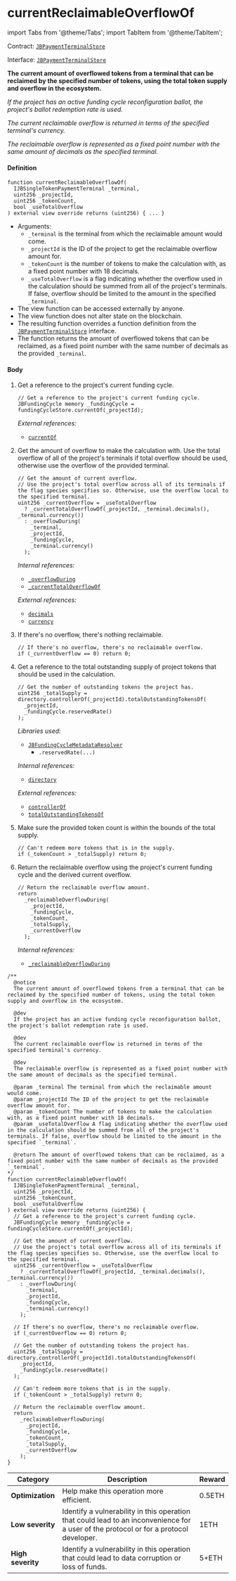 # currentReclaimableOverflowOf

import Tabs from '@theme/Tabs';
import TabItem from '@theme/TabItem';

Contract: [`JBPaymentTerminalStore`](/api/contracts/jbpaymentterminalstore/README.md)​‌

Interface: [`JBPaymentTerminalStore`](/api/interfaces/ijbpaymentterminalstore.md)

<Tabs>
<TabItem value="Step by step" label="Step by step">

**The current amount of overflowed tokens from a terminal that can be reclaimed by the specified number of tokens, using the total token supply and overflow in the ecosystem.**

_If the project has an active funding cycle reconfiguration ballot, the project's ballot redemption rate is used._

_The current reclaimable overflow is returned in terms of the specified terminal's currency._

_The reclaimable overflow is represented as a fixed point number with the same amount of decimals as the specified terminal._

#### Definition

```
function currentReclaimableOverflowOf(
  IJBSingleTokenPaymentTerminal _terminal,
  uint256 _projectId,
  uint256 _tokenCount,
  bool _useTotalOverflow
) external view override returns (uint256) { ... }
```

* Arguments:
  * `_terminal` is the terminal from which the reclaimable amount would come.
  * `_projectId` is the ID of the project to get the reclaimable overflow amount for.
  * `_tokenCount` is the number of tokens to make the calculation with, as a fixed point number with 18 decimals.
  * `_useTotalOverflow` is a flag indicating whether the overflow used in the calculation should be summed from all of the project's terminals. If false, overflow should be limited to the amount in the specified `_terminal`.
* The view function can be accessed externally by anyone.
* The view function does not alter state on the blockchain.
* The resulting function overrides a function definition from the [`JBPaymentTerminalStore`](/api/interfaces/ijbpaymentterminalstore.md) interface.
* The function returns the amount of overflowed tokens that can be reclaimed, as a fixed point number with the same number of decimals as the provided `_terminal`.

#### Body

1.  Get a reference to the project's current funding cycle.
    
    ```
    // Get a reference to the project's current funding cycle.
    JBFundingCycle memory _fundingCycle = fundingCycleStore.currentOf(_projectId);
    ```

    _External references:_

    * [`currentOf`](/api/contracts/jbfundingcyclestore/read/currentof.md)

2.  Get the amount of overflow to make the calculation with. Use the total overflow of all of the project's terminals if total overflow should be used, otherwise use the overflow of the provided terminal.

    ```
    // Get the amount of current overflow.
    // Use the project's total overflow across all of its terminals if the flag species specifies so. Otherwise, use the overflow local to the specified terminal.
    uint256 _currentOverflow = _useTotalOverflow
      ? _currentTotalOverflowOf(_projectId, _terminal.decimals(), _terminal.currency())
      : _overflowDuring(
        _terminal,
        _projectId,
        _fundingCycle,
        _terminal.currency()
      );
    ```

    _Internal references:_

    * [`_overflowDuring`](/api/contracts/jbpaymentterminalstore/read/-_overflowduring.md)
    * [`_currentTotalOverflowOf`](/api/contracts/jbpaymentterminalstore/read/-_currenttotaloverflowof.md)

    _External references:_

    * [`decimals`](/api/contracts/or-abstract/jbpayoutredemptionpaymentterminal/properties/decimals.md)
    * [`currency`](/api/contracts/or-abstract/jbpayoutredemptionpaymentterminal/properties/currency.md)

3.  If there's no overflow, there's nothing reclaimable.

    ```
    // If there's no overflow, there's no reclaimable overflow.
    if (_currentOverflow == 0) return 0;
    ```

4.  Get a reference to the total outstanding supply of project tokens that should be used in the calculation.

    ```
    // Get the number of outstanding tokens the project has.
    uint256 _totalSupply = directory.controllerOf(_projectId).totalOutstandingTokensOf(
      _projectId,
      _fundingCycle.reservedRate()
    );
    ```

    _Libraries used:_

    * [`JBFundingCycleMetadataResolver`](/api/libraries/jbfundingcyclemetadataresolver.md)
      * `.reservedRate(...)`

    _Internal references:_

    * [`directory`](/api/contracts/jbpaymentterminalstore/properties/directory.md)

    _External references:_

    * [`controllerOf`](/api/contracts/jbdirectory/properties/controllerof.md)
    * [`totalOutstandingTokensOf`](/api/contracts/or-controllers/jbcontroller/read/totaloutstandingtokensof.md)

5.  Make sure the provided token count is within the bounds of the total supply.

    ```
    // Can't redeem more tokens that is in the supply.
    if (_tokenCount > _totalSupply) return 0;
    ```

6.  Return the reclaimable overflow using the project's current funding cycle and the derived current overflow. 

    ```
    // Return the reclaimable overflow amount.
    return
      _reclaimableOverflowDuring(
        _projectId,
        _fundingCycle,
        _tokenCount,
        _totalSupply,
        _currentOverflow
      );
    ```

    _Internal references:_

    * [`_reclaimableOverflowDuring`](/api/contracts/jbpaymentterminalstore/read/-_reclaimableoverflowduring.md)


</TabItem>

<TabItem value="Code" label="Code">

```
/**
  @notice
  The current amount of overflowed tokens from a terminal that can be reclaimed by the specified number of tokens, using the total token supply and overflow in the ecosystem.

  @dev 
  If the project has an active funding cycle reconfiguration ballot, the project's ballot redemption rate is used.

  @dev
  The current reclaimable overflow is returned in terms of the specified terminal's currency.

  @dev
  The reclaimable overflow is represented as a fixed point number with the same amount of decimals as the specified terminal.

  @param _terminal The terminal from which the reclaimable amount would come.
  @param _projectId The ID of the project to get the reclaimable overflow amount for.
  @param _tokenCount The number of tokens to make the calculation with, as a fixed point number with 18 decimals.
  @param _useTotalOverflow A flag indicating whether the overflow used in the calculation should be summed from all of the project's terminals. If false, overflow should be limited to the amount in the specified `_terminal`.

  @return The amount of overflowed tokens that can be reclaimed, as a fixed point number with the same number of decimals as the provided `_terminal`.
*/
function currentReclaimableOverflowOf(
  IJBSingleTokenPaymentTerminal _terminal,
  uint256 _projectId,
  uint256 _tokenCount,
  bool _useTotalOverflow
) external view override returns (uint256) {
  // Get a reference to the project's current funding cycle.
  JBFundingCycle memory _fundingCycle = fundingCycleStore.currentOf(_projectId);

  // Get the amount of current overflow.
  // Use the project's total overflow across all of its terminals if the flag species specifies so. Otherwise, use the overflow local to the specified terminal.
  uint256 _currentOverflow = _useTotalOverflow
    ? _currentTotalOverflowOf(_projectId, _terminal.decimals(), _terminal.currency())
    : _overflowDuring(
      _terminal,
      _projectId,
      _fundingCycle,
      _terminal.currency()
    );

  // If there's no overflow, there's no reclaimable overflow.
  if (_currentOverflow == 0) return 0;

  // Get the number of outstanding tokens the project has.
  uint256 _totalSupply = directory.controllerOf(_projectId).totalOutstandingTokensOf(
    _projectId,
    _fundingCycle.reservedRate()
  );

  // Can't redeem more tokens that is in the supply.
  if (_tokenCount > _totalSupply) return 0;
  
  // Return the reclaimable overflow amount.
  return
    _reclaimableOverflowDuring(
      _projectId,
      _fundingCycle,
      _tokenCount,
      _totalSupply,
      _currentOverflow
    );
}
```

</TabItem>

<TabItem value="Bug bounty" label="Bug bounty">

| Category          | Description                                                                                                                            | Reward |
| ----------------- | -------------------------------------------------------------------------------------------------------------------------------------- | ------ |
| **Optimization**  | Help make this operation more efficient.                                                                                               | 0.5ETH |
| **Low severity**  | Identify a vulnerability in this operation that could lead to an inconvenience for a user of the protocol or for a protocol developer. | 1ETH   |
| **High severity** | Identify a vulnerability in this operation that could lead to data corruption or loss of funds.                                        | 5+ETH  |

</TabItem>
</Tabs>

